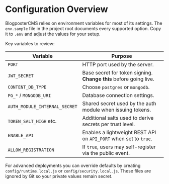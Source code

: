 # Configuration Overview

BlogposterCMS relies on environment variables for most of its settings. The
`env.sample` file in the project root documents every supported option. Copy it
to `.env` and adjust the values for your setup.

Key variables to review:

| Variable | Purpose |
|----------|---------|
| `PORT` | HTTP port used by the server. |
| `JWT_SECRET` | Base secret for token signing. **Change this** before going live. |
| `CONTENT_DB_TYPE` | Choose `postgres` or `mongodb`. |
| `PG_*` / `MONGODB_URI` | Database connection settings. |
| `AUTH_MODULE_INTERNAL_SECRET` | Shared secret used by the auth module when issuing tokens. |
| `TOKEN_SALT_HIGH` etc. | Additional salts used to derive secrets per trust level. |
| `ENABLE_API` | Enables a lightweight REST API on `API_PORT` when set to `true`. |
| `ALLOW_REGISTRATION` | If `true`, users may self-register via the public event. |

For advanced deployments you can override defaults by creating
`config/runtime.local.js` or `config/security.local.js`. These files are
ignored by Git so your private values remain secret.
